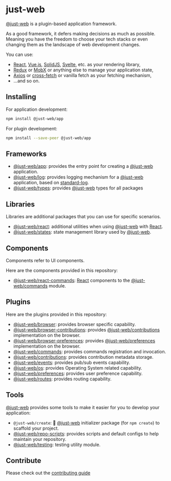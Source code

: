 # just-web

[@just-web] is a plugin-based application framework.

As a good framework, it defers making decisions as much as possible.
Meaning you have the freedom to choose your tech stacks or even changing them as the landscape of web development changes.

You can use:

- [React], [Vue.js], [SolidJS], [Svelte], etc. as your rendering library,
- [Redux] or [MobX] or anything else to manage your application state,
- [Axios] or [cross-fetch] or vanilla fetch as your fetching mechanism,
- ...and so on.

## Installing

For application development:

```sh
npm install @just-web/app
```

For plugin development:

```sh
npm install --save-peer @just-web/app
```

## Frameworks

- [@just-web/app]: provides the entry point for creating a [@just-web] application.
- [@just-web/log]: provides logging mechanism for a [@just-web] application, based on [standard-log].
- [@just-web/types]: provides [@just-web] types for all packages

## Libraries

Libraries are additional packages that you can use for specific scenarios.

- [@just-web/react]: additional utilities when using [@just-web] with [React].
- [@just-web/states]: state management library used by [@just-web].

## Components

Components refer to UI components.

Here are the components provided in this repository:

- [@just-web/react-commands]: [React] components to the [@just-web/commands] module.

## Plugins

Here are the plugins provided in this repository:

- [@just-web/browser]: provides browser specific capability.
- [@just-web/browser-contributions]: provides [@just-web/contributions] implementation on the browser.
- [@just-web/browser-preferences]: provides [@just-web/preferences] implementation on the browser.
- [@just-web/commands]: provides commands registration and invocation.
- [@just-web/contributions]: provides contribution metadata storage.
- [@just-web/events]: provides pub/sub events capability.
- [@just-web/os]: provides Operating System related capability.
- [@just-web/preferences]: provides user preference capability.
- [@just-web/routes]: provides routing capability.

## Tools

[@just-web] provides some tools to make it easier for you to develop your application:

- `@just-web/create`: 🚧 [@just-web] initializer package (for `npm create`) to scaffold your project.
- [@just-web/repo-scripts]: provides scripts and default configs to help maintain your repository.
- [@just-web/testing]: testing utility module.

## Contribute

Please check out the [contributing guide](./CONTRIBUTING.md)

[@just-web]: https://github.com/justland/just-web
[@just-web/app]: https://github.com/justland/just-web/tree/main/frameworks/app
[@just-web/browser-contributions]: https://github.com/justland/just-web/tree/main/plugins/browser-contributions
[@just-web/browser-preferences]: https://github.com/justland/just-web/tree/main/plugins/browser-preferences
[@just-web/browser]: https://github.com/justland/just-web/tree/main/plugins/browser
[@just-web/commands]: https://github.com/justland/just-web/tree/main/plugins/commands
[@just-web/contributions]: https://github.com/justland/just-web/tree/main/plugins/contributions
[@just-web/events]: https://github.com/justland/just-web/tree/main/plugins/events
[@just-web/log]: https://github.com/justland/just-web/tree/main/frameworks/log
[@just-web/os]: https://github.com/justland/just-web/tree/main/plugins/os
[@just-web/preferences]: https://github.com/justland/just-web/tree/main/plugins/preferences
[@just-web/react-commands]: https://github.com/justland/just-web/tree/main/components/react-commands
[@just-web/react]: https://github.com/justland/just-web/tree/main/libraries/react
[@just-web/repo-scripts]: https://github.com/justland/just-web/tree/main/tools/repo-scripts
[@just-web/routes]: https://github.com/justland/just-web/tree/main/plugins/routes
[@just-web/states]: https://github.com/justland/just-web/tree/main/libraries/states
[@just-web/testing]: https://github.com/justland/just-web/tree/main/tools/testing
[@just-web/types]: https://github.com/justland/just-web/tree/main/frameworks/types
[Axios]: https://axios-http.com/
[cross-fetch]: https://www.npmjs.com/package/cross-fetch
[MobX]: https://mobx.js.org/
[React]: https://reactjs.org/
[Redux]: https://redux.js.org/
[SolidJS]: https://www.solidjs.com/
[standard-log]: https://github.com/unional/standard-log
[Svelte]: https://svelte.dev/
[Vue.js]: https://vuejs.org/
